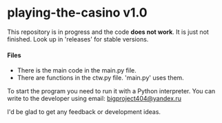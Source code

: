 # playing-the-casino v1.0

This repository is in progress and the code **does not work**.
It is just not finished. Look up in 'releases' for stable versions.

#### Files
 - There is the main code in the main.py file.
 - There are functions in the ctw.py file. 'main.py' uses them.

To start the program you need to run it with a Python interpreter.
You can write to the developer using email: bigproject404@yandex.ru

I'd be glad to get any feedback or development ideas.
